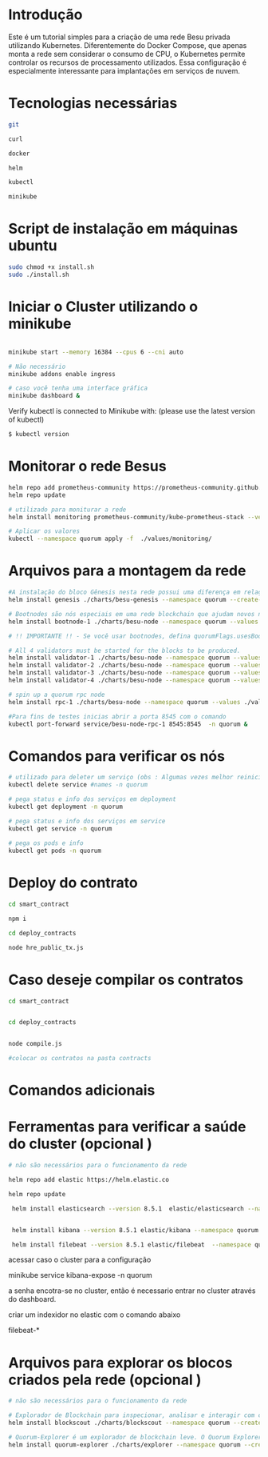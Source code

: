 # Introdução

Este é um tutorial simples para a criação de uma rede Besu privada utilizando Kubernetes. Diferentemente do Docker Compose, que apenas monta a rede sem considerar o consumo de CPU, o Kubernetes permite controlar os recursos de processamento utilizados. Essa configuração é especialmente interessante para implantações em serviços de nuvem.

# Tecnologias necessárias
```bash
git

curl

docker

helm

kubectl

minikube
```

# Script de instalação em máquinas ubuntu
```bash
sudo chmod +x install.sh
sudo ./install.sh
```

# Iniciar o Cluster utilizando o minikube

```bash

minikube start --memory 16384 --cpus 6 --cni auto

# Não necessário 
minikube addons enable ingress

# caso você tenha uma interface gráfica
minikube dashboard &
```
Verify kubectl is connected to Minikube with: (please use the latest version of kubectl)

```bash
$ kubectl version
```




# Monitorar o rede Besus
```bash
helm repo add prometheus-community https://prometheus-community.github.io/helm-charts
helm repo update

# utilizado para moniturar a rede
helm install monitoring prometheus-community/kube-prometheus-stack --version 34.10.0 --namespace quorum --create-namespace --values ./values/monitoring.yml --wait

# Aplicar os valores
kubectl --namespace quorum apply -f  ./values/monitoring/
```


# Arquivos para a montagem da rede
```bash
#A instalação do bloco Gênesis nesta rede possui uma diferença em relação à rede utilizada no tutorial. Aqui, é utilizado o **quorum-genesis-tool**, localizado em genesis-job-init.yaml, na linha 112.
helm install genesis ./charts/besu-genesis --namespace quorum --create-namespace --values ./values/genesis-besu.yml

# Bootnodes são nós especiais em uma rede blockchain que ajudam novos nós a se conectarem à rede. Eles funcionam como pontos de entrada iniciais, fornecendo uma lista de outros nós ativos para que um novo nó possa estabelecer conexões com a rede. (OBS: sem eles a rede demora a levantar)
helm install bootnode-1 ./charts/besu-node --namespace quorum --values ./values/bootnode.yml

# !! IMPORTANTE !! - Se você usar bootnodes, defina quorumFlags.usesBootnodes: true nos arquivos YAML de substituição (override).

# All 4 validators must be started for the blocks to be produced.
helm install validator-1 ./charts/besu-node --namespace quorum --values ./values/validator.yml
helm install validator-2 ./charts/besu-node --namespace quorum --values ./values/validator.yml
helm install validator-3 ./charts/besu-node --namespace quorum --values ./values/validator.yml
helm install validator-4 ./charts/besu-node --namespace quorum --values ./values/validator.yml

# spin up a quorum rpc node
helm install rpc-1 ./charts/besu-node --namespace quorum --values ./values/reader.yml

#Para fins de testes inicias abrir a porta 8545 com o comando
kubectl port-forward service/besu-node-rpc-1 8545:8545  -n quorum &
```

# Comandos para verificar os nós
```bash
# utilizado para deleter um serviço (obs : Algumas vezes melhor reiniciar o minikube)
kubectl delete service #names -n quorum

# pega status e info dos serviços em deployment
kubectl get deployment -n quorum

# pega status e info dos serviços em service
kubectl get service -n quorum
  
# pega os pods e info 
kubectl get pods -n quorum
```

# Deploy do contrato 

```bash
cd smart_contract

npm i

cd deploy_contracts 

node hre_public_tx.js 

```

# Caso deseje compilar os contratos

```bash
cd smart_contract


cd deploy_contracts 


node compile.js 

#colocar os contratos na pasta contracts
```

# Comandos adicionais

# Ferramentas para verificar a saúde do cluster (opcional )

```bash
# não são necessários para o funcionamento da rede 

helm repo add elastic https://helm.elastic.co

helm repo update

 helm install elasticsearch --version 8.5.1  elastic/elasticsearch --namespace quorum --create-namespace --values ./values/elasticsearch.yml --set replicas=1 --set minimumMasterNodes=1 


 helm install kibana --version 8.5.1 elastic/kibana --namespace quorum --values ./values/kibana.yml

 helm install filebeat --version 8.5.1 elastic/filebeat  --namespace quorum --values ./values/filebeat.yml
```

acessar caso o cluster para a configuração

minikube service kibana-expose -n quorum

a senha encotra-se no cluster, então é necessario entrar no cluster através do dashboard. 

criar um indexidor no elastic com o comando abaixo

filebeat-* 

# Arquivos para explorar os blocos criados pela rede  (opcional )
```bash
# não são necessários para o funcionamento da rede 

# Explorador de Blockchain para inspecionar, analisar e interagir com cadeias EVM, rollups otimistas e zk-rollups.
helm install blockscout ./charts/blockscout --namespace quorum --create-namespace --values ./values/blockscout-besu.yml

# Quorum-Explorer é um explorador de blockchain leve. O Quorum Explorer não é recomendado para uso em produção e destina-se apenas a fins de demonstração/desenvolvimento.
helm install quorum-explorer ./charts/explorer --namespace quorum --create-namespace  --values ./values/explorer-besu.yaml
```
